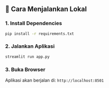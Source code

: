 ## 🔧 Cara Menjalankan Lokal

### 1. Install Dependencies

```bash
pip install -r requirements.txt
```

### 2. Jalankan Aplikasi

```bash
streamlit run app.py
```

### 3. Buka Browser

Aplikasi akan berjalan di: `http://localhost:8501`
